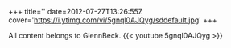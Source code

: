 +++
title=''
date=2012-07-27T13:26:55Z
cover='https://i.ytimg.com/vi/5gnql0AJQyg/sddefault.jpg'
+++

All content belongs to GlennBeck.
{{< youtube 5gnql0AJQyg >}}
